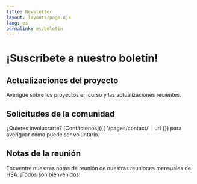 ```yaml
---
title: Newsletter
layout: layouts/page.njk
lang: es
permalink: es/boletin
---
```


# ¡Suscríbete a nuestro boletín!

## Actualizaciones del proyecto

Averigüe sobre los proyectos en curso y las actualizaciones recientes.

## Solicitudes de la comunidad

¿Quieres involucrarte? [Contáctenos]({{ '/pages/contact/' | url }}) para averiguar cómo puede ser voluntario.

## Notas de la reunión

Encuentre nuestras notas de reunión de nuestras reuniones mensuales de HSA. ¡Todos son bienvenidos!